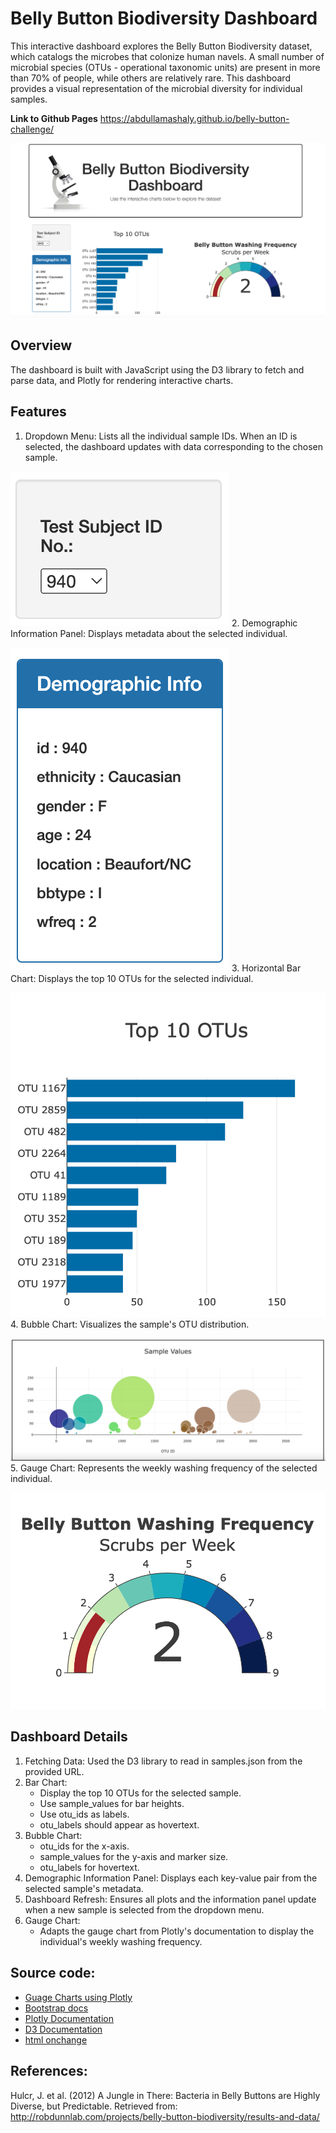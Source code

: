 # Belly Button Biodiversity Dashboard
This interactive dashboard explores the Belly Button Biodiversity dataset, which catalogs the microbes that colonize human navels. A small number of microbial species (OTUs - operational taxonomic units) are present in more than 70% of people, while others are relatively rare. This dashboard provides a visual representation of the microbial diversity for individual samples.

**Link to Github Pages** <https://abdullamashaly.github.io/belly-button-challenge/>

![Dashboard Visual](assets/Dashboard.png)

## Overview

The dashboard is built with JavaScript using the D3 library to fetch and parse data, and Plotly for rendering interactive charts.

## Features

1. Dropdown Menu: Lists all the individual sample IDs. When an ID is selected, the dashboard updates with data corresponding to the chosen sample.

![Dropdown Menu](assets/dropdown.png)
2. Demographic Information Panel: Displays metadata about the selected individual.

![Demographic Information Panel](assets/demo-info.png)
3. Horizontal Bar Chart: Displays the top 10 OTUs for the selected individual.

![Horizontal Bar Chart](assets/hbar-chart.png)
4. Bubble Chart: Visualizes the sample's OTU distribution.

![Bubble Chart](assets/Bubble-chart.png)
5. Gauge Chart: Represents the weekly washing frequency of the selected individual.

![Gauge Chart](assets/gauge-chart.png)


## Dashboard Details
1. Fetching Data: Used the D3 library to read in samples.json from the provided URL.
2. Bar Chart:
    - Display the top 10 OTUs for the selected sample.
    - Use sample_values for bar heights.
    - Use otu_ids as labels.
    - otu_labels should appear as hovertext.
3. Bubble Chart:
    - otu_ids for the x-axis.
    - sample_values for the y-axis and marker size.
    - otu_labels for hovertext.
4. Demographic Information Panel: Displays each key-value pair from the selected sample's metadata.
5. Dashboard Refresh: Ensures all plots and the information panel update when a new sample is selected from the dropdown menu.
6. Gauge Chart:
    - Adapts the gauge chart from Plotly's documentation to display the individual's weekly washing frequency.

## Source code:
- [Guage Charts using Plotly](https://plotly.com/javascript/gauge-charts/#basic-gauge)
- [Bootstrap docs](https://getbootstrap.com/docs/5.3/getting-started/introduction/)
- [Plotly Documentation](https://plotly.com/javascript/)
- [D3 Documentation](https://d3js.org/d3-selection)
- [html onchange](https://stackoverflow.com/questions/5024056/how-to-pass-parameters-on-onchange-of-html-select)


## References:
Hulcr, J. et al. (2012) A Jungle in There: Bacteria in Belly Buttons are Highly Diverse, but Predictable. Retrieved from: <http://robdunnlab.com/projects/belly-button-biodiversity/results-and-data/>
